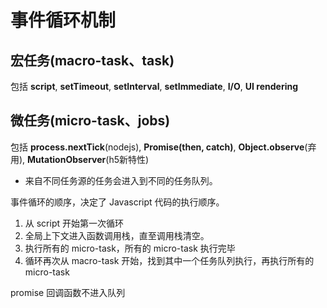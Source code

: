 # 事件循环机制

## 宏任务(macro-task、task)

包括 **script**, **setTimeout**, **setInterval**, **setImmediate**, **I/O**, **UI rendering**

## 微任务(micro-task、jobs)

包括 **process.nextTick**(nodejs), **Promise(then, catch)**, **Object.observe**(弃用), **MutationObserver**(h5新特性)

- 来自不同任务源的任务会进入到不同的任务队列。



事件循环的顺序，决定了 Javascript 代码的执行顺序。

1. 从 script 开始第一次循环
2. 全局上下文进入函数调用栈，直至调用栈清空。
3. 执行所有的 micro-task，所有的 micro-task 执行完毕
4. 循环再次从 macro-task 开始，找到其中一个任务队列执行，再执行所有的 micro-task



promise 回调函数不进入队列

